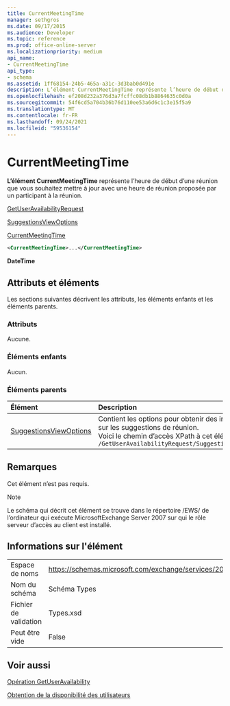 ```yaml
---
title: CurrentMeetingTime
manager: sethgros
ms.date: 09/17/2015
ms.audience: Developer
ms.topic: reference
ms.prod: office-online-server
ms.localizationpriority: medium
api_name:
- CurrentMeetingTime
api_type:
- schema
ms.assetid: 1ff68154-24b5-465a-a31c-3d3bab0d491e
description: L’élément CurrentMeetingTime représente l’heure de début d’une réunion que vous souhaitez mettre à jour avec une heure de réunion proposée par un participant à la réunion.
ms.openlocfilehash: ef208d232a376d3a7fcffc08db1b8864635c0d0a
ms.sourcegitcommit: 54f6cd5a704b36b76d110ee53a6d6c1c3e15f5a9
ms.translationtype: MT
ms.contentlocale: fr-FR
ms.lasthandoff: 09/24/2021
ms.locfileid: "59536154"
---
```

# <a name="currentmeetingtime"></a>CurrentMeetingTime

**L’élément CurrentMeetingTime** représente l’heure de début d’une réunion que vous souhaitez mettre à jour avec une heure de réunion proposée par un participant à la réunion. 
  
[GetUserAvailabilityRequest](getuseravailabilityrequest.md)
  
[SuggestionsViewOptions](suggestionsviewoptions.md)
  
[CurrentMeetingTime](currentmeetingtime.md)
  
```xml
<CurrentMeetingTime>...</CurrentMeetingTime>
```

 **DateTime**
## <a name="attributes-and-elements"></a>Attributs et éléments

Les sections suivantes décrivent les attributs, les éléments enfants et les éléments parents.
  
### <a name="attributes"></a>Attributs

Aucune.
  
### <a name="child-elements"></a>Éléments enfants

Aucun.
  
### <a name="parent-elements"></a>Éléments parents

|**Élément**|**Description**|
|:-----|:-----|
|[SuggestionsViewOptions](suggestionsviewoptions.md) <br/> |Contient les options pour obtenir des informations sur les suggestions de réunion.  <br/> Voici le chemin d’accès XPath à cet élément :  <br/>  `/GetUserAvailabilityRequest/SuggestionViewOptions` <br/> |
   
## <a name="remarks"></a>Remarques

Cet élément n’est pas requis.
  
> [!NOTE]
> Le schéma qui décrit cet élément se trouve dans le répertoire /EWS/ de l’ordinateur qui exécute MicrosoftExchange Server 2007 sur qui le rôle serveur d’accès au client est installé. 
  
## <a name="element-information"></a>Informations sur l'élément

|||
|:-----|:-----|
|Espace de noms  <br/> |https://schemas.microsoft.com/exchange/services/2006/types  <br/> |
|Nom du schéma  <br/> |Schéma Types  <br/> |
|Fichier de validation  <br/> |Types.xsd  <br/> |
|Peut être vide  <br/> |False  <br/> |
   
## <a name="see-also"></a>Voir aussi



[Opération GetUserAvailability](getuseravailability-operation.md)


[Obtention de la disponibilité des utilisateurs](https://msdn.microsoft.com/library/d4133fcb-9b0f-4e6b-aadf-a389da83516a%28Office.15%29.aspx)

